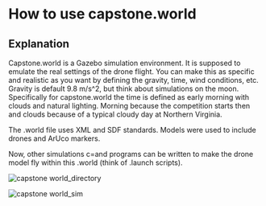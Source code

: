 # How to use capstone.world

## Explanation

<p>Capstone.world is a Gazebo simulation environment. It is supposed to emulate the real settings of the drone flight. You can make this as specific and realistic as you want by defining the gravity, time, wind conditions, etc. Gravity is default 9.8 m/s^2,
but think about simulations on the moon. Specifically for capstone.world the time is defined as early morning with clouds and natural lighting. Morning because the competition starts then and clouds because of a typical cloudy day at Northern Virginia. <br>

The .world file uses XML and SDF standards. Models were used to include drones and ArUco markers. <br> 

Now, other simulations c=and programs can be written to make the drone model fly within this .world (think of .launch scripts).</p>

![capstone world_directory](https://github.com/user-attachments/assets/2255394d-d981-472e-938d-cdabfe288d9c)


![capstone world_sim](https://github.com/user-attachments/assets/65682ce2-08d3-47d4-a100-cc2029a0106d)
